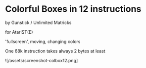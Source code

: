 # Colorful Boxes in 12 instructions
by Gunstick / Unlimited Matricks

for AtariST(E) 

'fullscreen', moving, changing colors

One 68k instruction takes always 2 bytes at least

![/assets/screenshot-colbox12.png]
